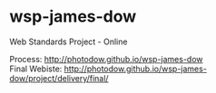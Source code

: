 wsp-james-dow
=============

Web Standards Project - Online


Process: http://photodow.github.io/wsp-james-dow  
Final Webiste: http://photodow.github.io/wsp-james-dow/project/delivery/final/
